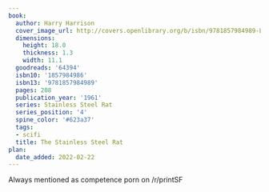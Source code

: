 ```yaml
---
book:
  author: Harry Harrison
  cover_image_url: http://covers.openlibrary.org/b/isbn/9781857984989-L.jpg
  dimensions:
    height: 18.0
    thickness: 1.3
    width: 11.1
  goodreads: '64394'
  isbn10: '1857984986'
  isbn13: '9781857984989'
  pages: 208
  publication_year: '1961'
  series: Stainless Steel Rat
  series_position: '4'
  spine_color: '#623a37'
  tags:
  - scifi
  title: The Stainless Steel Rat
plan:
  date_added: 2022-02-22
---
```


Always mentioned as competence porn on /r/printSF
